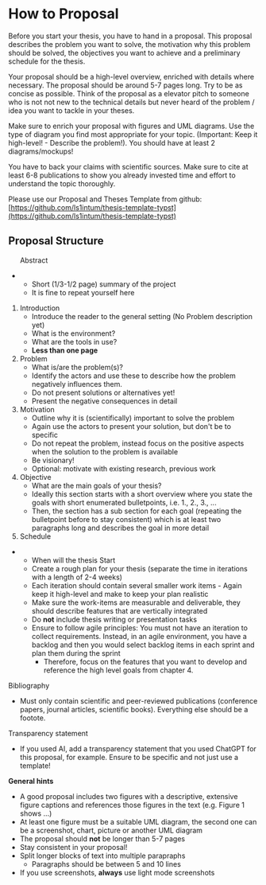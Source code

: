 # How to Proposal  

Before you start your thesis, you have to hand in a proposal. This proposal describes the problem you want to solve, the motivation why this problem should be solved, the objectives you want to achieve and a preliminary schedule for the thesis. 

Your proposal should be a high-level overview, enriched with details where necessary. The proposal should be around 5-7 pages long. Try to be as concise as possible. Think of the proposal as a elevator pitch to someone who is not not new to the technical details but never heard of the problem / idea you want to tackle in your theses. 

Make sure to enrich your proposal with figures and UML diagrams. Use the type of diagram you find most appropriate for your topic. (Important: Keep it high-level! - Describe the problem!). You should have at least 2 diagrams/mockups!

You have to back your claims with scientific sources. Make sure to cite at least 6-8 publications to show you already invested time and effort to understand the topic thoroughly. 

  

Please use our Proposal and Theses Template from github: [https://github.com/ls1intum/thesis-template-typst](https://github.com/ls1intum/thesis-template-typst)

## Proposal Structure

  

      Abstract 

*   *   Short (1/3-1/2 page) summary of the project 
    *   It is fine to repeat yourself here 

1.  Introduction 
    *   Introduce the reader to the general setting (No Problem description yet)
    *   What is the environment?
    *   What are the tools in use?
    *   **Less than one page**
2.  Problem 
    *   What is/are the problem(s)? 
    *   Identify the actors and use these to describe how the problem negatively influences them.
    *   Do not present solutions or alternatives yet!
    *   Present the negative consequences in detail 
3.  Motivation 
    *   Outline why it is (scientifically) important to solve the problem
    *   Again use the actors to present your solution, but don't be to specific
    *   Do not repeat the problem, instead focus on the positive aspects when the solution to the problem is available
    *   Be visionary! 
    *   Optional: motivate with existing research, previous work 
4.  Objective
    *   What are the main goals of your thesis? 
    *   Ideally this section starts with a short overview where you state the goals with short enumerated bulletpoints, i.e. 1., 2., 3., ...
    *   Then, the section has a sub section for each goal (repeating the bulletpoint before to stay consistent) which is at least two paragraphs long and describes the goal in more detail
5.  Schedule 

*   *   When will the thesis Start 
    *   Create a rough plan for your thesis (separate the time in iterations with a length of 2-4 weeks)
    *   Each iteration should contain several smaller work items - Again keep it high-level and make to keep your plan realistic
    *   Make sure the work-items are measurable and deliverable, they should describe features that are vertically integrated
    *   Do **not** include thesis writing or presentation tasks
    *   Ensure to follow agile principles: You must not have an iteration to collect requirements. Instead, in an agile environment, you have a backlog and then you would select backlog items in each sprint and plan them during the sprint
        *   Therefore, focus on the features that you want to develop and reference the high level goals from chapter 4.

Bibliography

*   Must only contain scientific and peer-reviewed publications (conference papers, journal articles, scientific books). Everything else should be a footote.

Transparency statement

*   If you used AI, add a transparency statement that you used ChatGPT for this proposal, for example. Ensure to be specific and not just use a template!

  

**General hints**

*   A good proposal includes two figures with a descriptive, extensive figure captions and references those figures in the text (e.g. Figure 1 shows ...)
*   At least one figure must be a suitable UML diagram, the second one can be a screenshot, chart, picture or another UML diagram
*   The proposal should **not** be longer than 5-7 pages
*   Stay consistent in your proposal!
*   Split longer blocks of text into multiple parapraphs
    *   Paragraphs should be between 5 and 10 lines
*   If you use screenshots, **always** use light mode screenshots